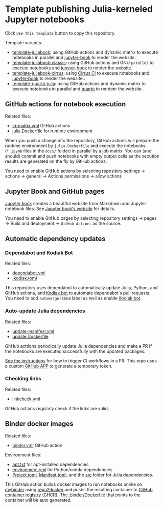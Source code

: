 # Template publishing Julia-kerneled Jupyter notebooks

Click `Use this template` button to copy this repository.

Template variants:

- [template-juliabook](https://github.com/sosiristseng/template-juliabook): using GitHub actions and dynamic matrix to execute notebooks in parallel and [jupyter-book][] to render the website.
- [template-juliabook-classic](https://github.com/sosiristseng/template-juliabook-classic): using GitHub actions and GNU `parallel` to execute notebooks and [jupyter-book][] to render the website.
- [template-juliabook-cirrus](https://github.com/sosiristseng/template-juliabook-cirrus): using [Cirrus CI][] to execute notebooks and [jupyter-book][] to render the website..
- [template-quarto-julia](https://github.com/sosiristseng/template-quarto-julia): using GitHub actions and dynamic matrix to execute notebooks in parallel and [quarto][] to rendeer the website.

[quarto]: https://quarto.org/
[jupyter-book]: https://jupyterbook.org/
[Cirrus CI]: https://cirrus-ci.org/

## GitHub actions for notebook execution

Related files:
- [ci-matrix.yml](.github/workflows/ci-matrix.yml) GitHub actions
- [julia.Dockerfile](.github/julia.Dockerfile) for runtime environment

When you push a change into the repository, GitHub actions will prepare the runtime environment by `julia.Dockerfile` and execute the notebooks (`*.ipynb` files in the `docs/` folder) in parallel by a job matrix. You can (and should) commit and push notebooks with empty output cells as the xecution results are generated on the fly by GitHub actions.

You need to enable GitHub actions by selecting repository settings -> actions -> general -> Actions permissions -> allow actions

## Jupyter Book and GitHub pages

[Jupyter book][jupyter-book] creates a beautiful website from Markdown and Jupyter notebook files. See [Jupyter book's website][jupyter-book] for details.

You need to enable GitHub pages by selecting repository settings -> pages -> Build and deployment -> `GitHub Actions` as the source.

## Automatic dependency updates

### Dependabot and Kodiak Bot

Related files:
- [dependabot.yml](.github/dependabot.yml)
- [.kodiak.toml](.github/.kodiak.toml)

This repository uses dependabot to automatically update Julia, Python, and GitHub actions, and [Kodiak bot](https://kodiakhq.com/) to automate dependabot's pull requests. You need to add `automerge` issue label as well as enable [Kodiak bot](https://kodiakhq.com/).

### Auto-update Julia dependencies

Related files:
- [update-manifest.yml](.github/workflows/update-manifest.yml)
- [update.Dockerfile](.github/update.Dockerfile)

GitHub acttions periodically update Julia dependencies and make a PR if the notebooks are executed successfully with the updated packages.

[See the instructions](https://github.com/peter-evans/create-pull-request/blob/main/docs/concepts-guidelines.md#triggering-further-workflow-runs) for how to trigger CI workflows in a PR. This repo uses a custom [GitHub APP](https://github.com/peter-evans/create-pull-request/blob/main/docs/concepts-guidelines.md#authenticating-with-github-app-generated-tokens) to generate a temporary token.

### Checking links

Related files:
- [linkcheck.yml](.github/workflows/update-manifest.yml)

GitHub actions regularly check if the links are valid.

## Binder docker images

Related files:
- [binder.yml](.github/workflows/binder.yml) GitHub action

Environment files:
- [apt.txt](apt.txt) for apt-installed dependencies.
- [environment.yml](environment.yml) for Python/conda dependencies.
- [Project.toml](Project.toml), [Manifest.toml](Manifest.toml), and the [src](src/) folder for Julia dependencies.

This GitHub action builds docker images to run notebooks online on [mybinder](https://mybinder.org/) using [repo2docker](https://repo2docker.readthedocs.io/) and pushs the resulting container to [GitHub container registry (GHCR)][ghcr]. The [.binder/Dockerfile](.binder/Dockerfile) that points to the container will be auto generated.

[ghcr]: https://docs.github.com/en/packages/working-with-a-github-packages-registry/working-with-the-container-registry
